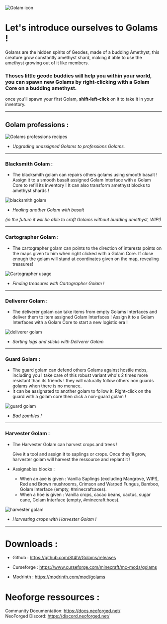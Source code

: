 ![Golam icon](https://media.forgecdn.net/attachments/1134/778/basegolam-png.png)

# Let's introduce ourselves to Golams !

Golams are the hidden spirits of Geodes, made of a budding Amethyst, this creature grow constantly amethyst shard, making it able to use the amethyst growing out of it like members.

### Thoses little geode buddies will help you within your world, you can spawn new Golams by right-clicking with a Golam Core on a budding amethyst.

once you'll spawn your first Golam, **shift-left-click** on it to take it in your inventory.

---

## Golam professions :

![Golams professions recipes](https://media.forgecdn.net/attachments/1134/784/golam_profession_craft-png.png)

*   _Upgrading unassigned Golams to professions Golams._

---

### Blacksmith Golam :

*   The blacksmith golam can repairs others golams using smooth basalt ! Assign it to a smooth basalt assigned Golam Interface with a Golam Core to refill its inventory ! It can also transform amethyst blocks to amethyst shards !

![blacksmith golam](https://media.forgecdn.net/attachments/1144/507/blacksmith_demo-webp.webp)

*   _Healing another Golam with basalt_

_(in the future it will be able to craft Golams without budding amethyst, WIP!)_

---

### Cartographer Golam :

*   The cartographer golam can points to the direction of interests points on the maps given to him when right clicked with a Golam Core. If close enough the golam will stand at coordinates given on the map, revealing treasures!

![Cartographer usage](https://media.forgecdn.net/attachments/1140/229/cartographeruse_270325_0447-ezgif-com-optiwebp.webp)

*   _Finding treasures with Cartographer Golam !_

---

### Deliverer Golam :

*   The deliverer golam can take items from empty Golams Interfaces and deliver them to item assigned Golam Interfaces ! Assign it to a Golam Interfaces with a Golam Core to start a new logistic era !

![deliverer golam](https://media.forgecdn.net/attachments/1144/477/deliverer_demo-webp.webp)

*   _Sorting logs and sticks with Deliverer Golam_

---

### Guard Golam :

*   The guard golam can defend others Golams against hostile mobs, including you ! take care of this robust variant who's 2 times more resistant than its friends ! they will naturally follow others non guards golams when there is no menace.
*   It can be assignated to another golam to follow it. Right-click on the guard with a golam core then click a non-guard golam !

![guard golam](https://media.forgecdn.net/attachments/1144/552/guard_golam-webp.webp)

*   _Bad zombies !_

---

### Harvester Golam :

*   The Harvester Golam can harvest crops and trees !

    Give it a tool and assign it to saplings or crops. Once they'll grow, harvester golam will harvest the ressource and replant it !

*   Assignables blocks :

    *   When an axe is given : Vanilla Saplings (excluding Mangrove, WIP!), Red and Brown mushrooms, Crimson and Warped Fungus, Bamboo, Golam Interface (empty, #minecraft:axes).
    *   When a hoe is given : Vanilla crops, cacao beans, cactus, sugar cane, Golam Interface (empty, #minecraft:hoes).



![harvester golam](https://media.forgecdn.net/attachments/1146/34/harvester_golam_crops_demo-webp.webp)

*   _Harvesting crops with Harvester Golam !_


---

Downloads : 
==========

* Github : https://github.com/St4lV/Golams/releases

* Curseforge : https://www.curseforge.com/minecraft/mc-mods/golams

* Modrinth : https://modrinth.com/mod/golams  

Neoforge ressources : 
==========
Community Documentation: https://docs.neoforged.net/  
NeoForged Discord: https://discord.neoforged.net/
